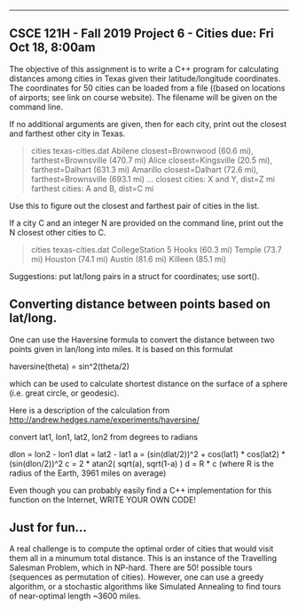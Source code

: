 ---------------------
CSCE 121H - Fall 2019
Project 6 - Cities
due: Fri Oct 18, 8:00am
---------------------

The objective of this assignment is to write a C++ program for
calculating distances among cities in Texas given their
latitude/longitude coordinates.  The coordinates for 50 cities can be
loaded from a file ((based on locations of airports; see link on
course website).  The filename will be given on the command line.

If no additional arguments are given, then for each city, print out the
closest and farthest other city in Texas.

> cities texas-cities.dat 
Abilene         closest=Brownwood       (60.6 mi), farthest=Brownsville     (470.7 mi)
Alice           closest=Kingsville      (20.5 mi), farthest=Dalhart         (631.3 mi)
Amarillo        closest=Dalhart         (72.6 mi), farthest=Brownsville     (693.1 mi)
...
closest cities:  X and Y, dist=Z mi
farthest cities: A and B, dist=C mi


Use this to figure out the closest and farthest pair of cities in the list.


If a city C and an integer N are provided on the command line, print out the
N closest other cities to C.

> cities texas-cities.dat CollegeStation 5
Hooks (60.3 mi)
Temple (73.7 mi)
Houston (74.1 mi)
Austin (81.6 mi)
Killeen (85.1 mi)

Suggestions: put lat/long pairs in a struct for coordinates; use sort().


Converting distance between points based on lat/long.
-----------------------------------------------------

One can use the Haversine formula to convert the distance between
two points given in lan/long into miles.
It is based on this formulat

  haversine(theta) = sin^2(theta/2)

which can be used to calculate shortest distance on the surface
of a sphere (i.e. great circle, or geodesic).

Here is a description of the calculation from
http://andrew.hedges.name/experiments/haversine/

  convert lat1, lon1, lat2, lon2 from degrees to radians

  dlon = lon2 - lon1
  dlat = lat2 - lat1
  a = (sin(dlat/2))^2 + cos(lat1) * cos(lat2) * (sin(dlon/2))^2
  c = 2 * atan2( sqrt(a), sqrt(1-a) )
  d = R * c (where R is the radius of the Earth, 3961 miles on average) 

Even though you can probably easily find a C++ implementation for this
function on the Internet, WRITE YOUR OWN CODE!



Just for fun...
---------------
A real challenge is to compute the optimal order of cities that would
visit them all in a minumum total distance.  This is an instance of
the Travelling Salesman Problem, which in NP-hard.  There are 50!
possible tours (sequences as permutation of cities).  However, one can
use a greedy algorithm, or a stochastic algorithms like Simulated
Annealing to find tours of near-optimal length ~3600 miles.
